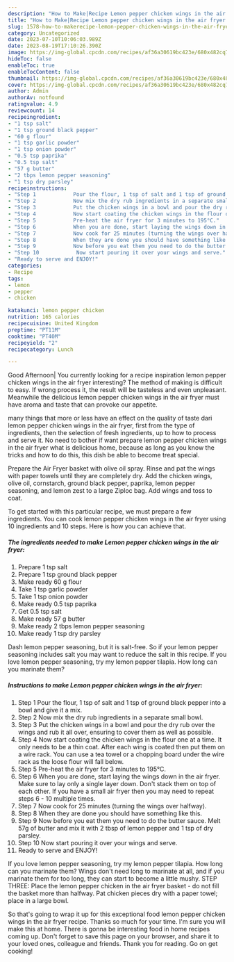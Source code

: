 ```yaml
---
description: "How to Make|Recipe Lemon pepper chicken wings in the air fryer {That is Delicious"
title: "How to Make|Recipe Lemon pepper chicken wings in the air fryer {That is Delicious"
slug: 1578-how-to-makerecipe-lemon-pepper-chicken-wings-in-the-air-fryer-that-is-delicious
category: Uncategorized
date: 2023-07-10T10:06:03.989Z
date: 2023-08-19T17:10:26.390Z
image: https://img-global.cpcdn.com/recipes/af36a30619bc423e/680x482cq70/lemon-pepper-chicken-wings-in-the-air-fryer-recipe-main-photo.jpg
hideToc: false
enableToc: true
enableTocContent: false
thumbnail: https://img-global.cpcdn.com/recipes/af36a30619bc423e/680x482cq70/lemon-pepper-chicken-wings-in-the-air-fryer-recipe-main-photo.jpg
cover: https://img-global.cpcdn.com/recipes/af36a30619bc423e/680x482cq70/lemon-pepper-chicken-wings-in-the-air-fryer-recipe-main-photo.jpg
author: Admin
authorAv: notfound
ratingvalue: 4.9
reviewcount: 14
recipeingredient:
- "1 tsp salt"
- "1 tsp ground black pepper"
- "60 g flour"
- "1 tsp garlic powder"
- "1 tsp onion powder"
- "0.5 tsp paprika"
- "0.5 tsp salt"
- "57 g butter"
- "2 tbps lemon pepper seasoning"
- "1 tsp dry parsley"
recipeinstructions:
- "Step 1            Pour the flour, 1 tsp of salt and 1 tsp of ground black pepper into a bowl and give it a mix."
- "Step 2            Now mix the dry rub ingredients in a separate small bowl."
- "Step 3            Put the chicken wings in a bowl and pour the dry rub over the wings and rub it all over, ensuring to cover them as well as possible."
- "Step 4            Now start coating the chicken wings in the flour one at a time. It only needs to be a thin coat. After each wing is coated then put them on a wire rack. You can use a tea towel or a chopping board under the wire rack as the loose flour will fall below."
- "Step 5            Pre-heat the air fryer for 3 minutes to 195°C."
- "Step 6            When you are done, start laying the wings down in the air fryer. Make sure to lay only a single layer down. Don&#39;t stack them on top of each other. If you have a small air fryer then you may need to repeat steps 6 - 10 multiple times."
- "Step 7            Now cook for 25 minutes (turning the wings over halfway)."
- "Step 8            When they are done you should have something like this."
- "Step 9            Now before you eat them you need to do the butter sauce. Melt 57g of butter and mix it with 2 tbsp of lemon pepper and 1 tsp of dry parsley."
- "Step 10            Now start pouring it over your wings and serve."
- "Ready to serve and ENJOY!"
categories:
- Recipe
tags:
- lemon
- pepper
- chicken

katakunci: lemon pepper chicken 
nutrition: 165 calories
recipecuisine: United Kingdom
preptime: "PT11M"
cooktime: "PT40M"
recipeyield: "2"
recipecategory: Lunch

---
```



Good Afternoon| You currently looking for a recipe inspiration lemon pepper chicken wings in the air fryer interesting? The method of making is difficult to easy. If wrong process it, the result will be tasteless and even unpleasant. Meanwhile the delicious lemon pepper chicken wings in the air fryer must have aroma and taste that can provoke our appetite.






many things that more or less have an effect on the quality of taste dari lemon pepper chicken wings in the air fryer, first from the type of ingredients, then the selection of fresh ingredients, up to how to process and serve it. No need to bother if want prepare lemon pepper chicken wings in the air fryer what is delicious home, because as long as you know the tricks and how to do this, this dish be able to become treat special.


Prepare the Air Fryer basket with olive oil spray. Rinse and pat the wings with paper towels until they are completely dry. Add the chicken wings, olive oil, cornstarch, ground black pepper, paprika, lemon pepper seasoning, and lemon zest to a large Ziploc bag. Add wings and toss to coat.


To get started with this particular recipe, we must prepare a few ingredients. You can cook lemon pepper chicken wings in the air fryer using 10 ingredients and 10 steps. Here is how you can achieve that.

<!--inarticleads1-->

##### The ingredients needed to make Lemon pepper chicken wings in the air fryer:

1. Prepare 1 tsp salt
1. Prepare 1 tsp ground black pepper
1. Make ready 60 g flour
1. Take 1 tsp garlic powder
1. Take 1 tsp onion powder
1. Make ready 0.5 tsp paprika
1. Get 0.5 tsp salt
1. Make ready 57 g butter
1. Make ready 2 tbps lemon pepper seasoning
1. Make ready 1 tsp dry parsley


Dash lemon pepper seasoning, but it is salt-free. So if your lemon pepper seasoning includes salt you may want to reduce the salt in this recipe. If you love lemon pepper seasoning, try my lemon pepper tilapia. How long can you marinate them? 

<!--inarticleads2-->

##### Instructions to make Lemon pepper chicken wings in the air fryer:

1. Step 1            Pour the flour, 1 tsp of salt and 1 tsp of ground black pepper into a bowl and give it a mix.
1. Step 2            Now mix the dry rub ingredients in a separate small bowl.
1. Step 3            Put the chicken wings in a bowl and pour the dry rub over the wings and rub it all over, ensuring to cover them as well as possible.
1. Step 4            Now start coating the chicken wings in the flour one at a time. It only needs to be a thin coat. After each wing is coated then put them on a wire rack. You can use a tea towel or a chopping board under the wire rack as the loose flour will fall below.
1. Step 5            Pre-heat the air fryer for 3 minutes to 195°C.
1. Step 6            When you are done, start laying the wings down in the air fryer. Make sure to lay only a single layer down. Don&#39;t stack them on top of each other. If you have a small air fryer then you may need to repeat steps 6 - 10 multiple times.
1. Step 7            Now cook for 25 minutes (turning the wings over halfway).
1. Step 8            When they are done you should have something like this.
1. Step 9            Now before you eat them you need to do the butter sauce. Melt 57g of butter and mix it with 2 tbsp of lemon pepper and 1 tsp of dry parsley.
1. Step 10            Now start pouring it over your wings and serve.
1. Ready to serve and ENJOY!

If you love lemon pepper seasoning, try my lemon pepper tilapia. How long can you marinate them? Wings don&#39;t need long to marinate at all, and if you marinate them for too long, they can start to become a little mushy. STEP THREE: Place the lemon pepper chicken in the air fryer basket - do not fill the basket more than halfway. Pat chicken pieces dry with a paper towel; place in a large bowl. 

So that's going to wrap it up for this exceptional food lemon pepper chicken wings in the air fryer recipe. Thanks so much for your time. I'm sure you will make this at home. There is gonna be interesting food in home recipes coming up. Don't forget to save this page on your browser, and share it to your loved ones, colleague and friends. Thank you for reading. Go on get cooking!
